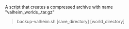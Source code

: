 A script that creates a compressed archive with name "valheim_worlds_<curren datetime>.tar.gz"

> backup-valheim.sh [save_directory] [world_directory]